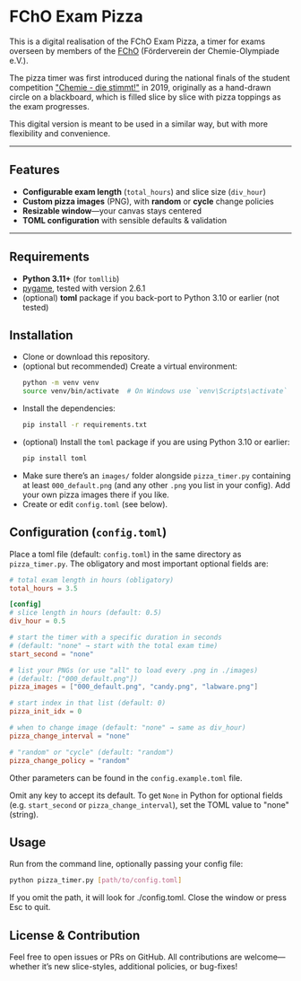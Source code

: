 # FChO Exam Pizza

This is a digital realisation of the FChO Exam Pizza, a timer for exams 
overseen by members of the 
[FChO](https://www.fcho.de/) (Förderverein der Chemie-Olympiade e.V.).

The pizza timer was first introduced during the national finals of the
student competition
["Chemie - die stimmt!"](https://www.chemie-die-stimmt.de/)
in 2019, originally as a hand-drawn circle on a blackboard,
which is filled slice by slice with pizza toppings as the exam progresses.

This digital version is meant to be used in a similar way, but with
more flexibility and convenience.

---

## Features

- **Configurable exam length** (`total_hours`) and slice size (`div_hour`)  
- **Custom pizza images** (PNG), with **random** or **cycle** change policies  
- **Resizable window**—your canvas stays centered  
- **TOML configuration** with sensible defaults & validation  

---

## Requirements

- **Python 3.11+** (for `tomllib`)
- [pygame](https://www.pygame.org/), tested with version 2.6.1
- (optional) **toml** package if you back-port to Python 3.10 or earlier (not tested)

## Installation
- Clone or download this repository.
- (optional but recommended) Create a virtual environment:
   ```bash
   python -m venv venv
   source venv/bin/activate  # On Windows use `venv\Scripts\activate`
   ```
- Install the dependencies:
   ```bash
   pip install -r requirements.txt
   ```
- (optional) Install the `toml` package if you are using Python 3.10 or earlier:
   ```bash
   pip install toml
   ```
- Make sure there’s an `images/` folder alongside `pizza_timer.py` 
containing at least `000_default.png` (and any other `.png` you list in your config).
Add your own pizza images there if you like.
- Create or edit `config.toml` (see below).

## Configuration (`config.toml`)

Place a toml file (default: `config.toml`) in the same directory as `pizza_timer.py`.
The obligatory and most important optional fields are:

```toml
# total exam length in hours (obligatory)
total_hours = 3.5

[config]
# slice length in hours (default: 0.5)
div_hour = 0.5

# start the timer with a specific duration in seconds
# (default: "none" → start with the total exam time)
start_second = "none"

# list your PNGs (or use "all" to load every .png in ./images)
# (default: ["000_default.png"])
pizza_images = ["000_default.png", "candy.png", "labware.png"]

# start index in that list (default: 0)
pizza_init_idx = 0

# when to change image (default: "none" → same as div_hour)
pizza_change_interval = "none"

# "random" or "cycle" (default: "random")
pizza_change_policy = "random"
```

Other parameters can be found in the `config.example.toml` file.

Omit any key to accept its default. To get `None` in Python for 
optional fields (e.g. `start_second` or `pizza_change_interval`), 
set the TOML value to "none" (string).

## Usage

Run from the command line, optionally passing your config file:
```bash
python pizza_timer.py [path/to/config.toml]
```
If you omit the path, it will look for ./config.toml.
Close the window or press Esc to quit.

## License & Contribution

Feel free to open issues or PRs on GitHub.
All contributions are welcome—whether it’s new slice-styles, 
additional policies, or bug-fixes!

